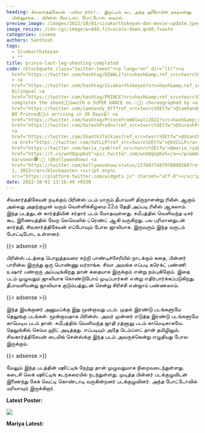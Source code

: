 ```yaml
---
heading: சிவகார்த்திகேயன் -மரியா pair.. இருட்டில் கூட அந்த ஹீரோயின் தகதகன்னு
  மின்னுரங்க.. பிரின்ஸ் லேட்டஸ்ட் போட்டோஸ் வைரல்.
preview_image: /images/2022/10/01/sivakarthikeyan-don-movie-update.jpeg
image_resize: /cdn-cgi/image/w=640,fit=scale-down,q=80,f=auto
categories: cinema
authors: Santhosh
tags:
  - Sivakarthikeyan
  - ""
title: prince-last-leg-shooting-completed
code: <blockquote class="twitter-tweet"><p lang="en" dir="ltr"><a
  href="https://twitter.com/hashtag/DIWALI?src=hash&amp;ref_src=twsrc%5Etfw">#DIWALI</a>🤩🧨Dhamakka
  - <a
  href="https://twitter.com/hashtag/Sivakarthikeyan?src=hash&amp;ref_src=twsrc%5Etfw">#Sivakarthikeyan</a>💫🙋‍♂️1st
  Bilingual <a
  href="https://twitter.com/hashtag/PRINCE?src=hash&amp;ref_src=twsrc%5Etfw">#PRINCE</a>🇮🇳🕊🇬🇧
  completes the shoot🎥🎒👍with a SUPER DANCE no.💥🥁🕺 choreographed by <a
  href="https://twitter.com/iamSandy_Off?ref_src=twsrc%5Etfw">@iamSandy_Off</a>😎..<br><br>K&#39;town
  BO Prince💰🤴is arriving in 20 Days⏳! <a
  href="https://twitter.com/hashtag/PrinceFromDiwali2022?src=hash&amp;ref_src=twsrc%5Etfw">#PrinceFromDiwali2022</a>🎆<a
  href="https://twitter.com/SureshProdns?ref_src=twsrc%5Etfw">@SureshProdns</a>
  <a
  href="https://twitter.com/ShanthiTalkies?ref_src=twsrc%5Etfw">@ShanthiTalkies</a>
  <a href="https://twitter.com/SVCLLP?ref_src=twsrc%5Etfw">@SVCLLP</a> <a
  href="https://twitter.com/maria_ryab?ref_src=twsrc%5Etfw">@maria_ryab</a> <a
  href="https://t.co/wnVQqopKo5">pic.twitter.com/wnVQqopKo5</a></p>&mdash; Naane
  Varuvean🕵💥🥾 (@kollywoodnow) <a
  href="https://twitter.com/kollywoodnow/status/1576077487976898560?ref_src=twsrc%5Etfw">October
  1, 2022</a></blockquote> <script async
  src="https://platform.twitter.com/widgets.js" charset="utf-8"></script>
date: 2022-10-01 13:16:49 +0530
---
```

சிவகார்த்திகேயன் நடிக்கும் பிரின்ஸ் படம் யாரும் தீபாவளி திருநாளன்று ரிலீஸ் ஆகும் அல்லது அதற்குமுன் வரும் வெள்ளிக்கிழமை 22ம் தேதி அப்படி ரிலீஸ் ஆகலாம். இந்த படத்துடன் கார்த்தியின் சர்தார் படம் மோதவுள்ளது. சமீபத்தில் வெளிவந்த டீசர் கூட இணையத்தில் வேற லெவெலில் ட்ரெண்ட் ஆகி வருகிறது. பல பரிமானதுடன் கார்த்தி, சிவகார்த்திகேயன் எப்போவும் போல ஜாலியாக. இருவரும் இந்த வருடம் போட்டிபோட உள்ளனர்.

{{< adsense >}}

பிரின்ஸ் படத்தை பொறுத்தவரை சுற்றி பாண்டிச்சேரியில் நாடக்கும் கதை, பின்னர் பாரின்ல இருந்து ஒரு பொண்ணு வர்ராங்க. சிவா அவங்க எப்படி கரெக்ட் பண்ணி உஷார் பண்றாரு அப்படிங்கிறது தான் கதையாக இருக்கும் என்று நம்புகிறோம். இதை படம் முழுவதும் ஜாலியாக கொண்டுபோய் முடிப்பார்கள் என்று எதிர்பார்க்கப்படுகிறது. தீபாவளியன்று ஜாலியாக குடும்பத்துடன் சென்று சிரிச்சி என்ஜாய் பண்ணலாம்.

{{< adsense >}}

இந்த இயக்குனர் அனுடீப்க்கு இது மூன்றாவது படம். முதல் இரண்டு படங்களுமே தெலுங்கு படங்கள். மூன்றாவதாக பிரின்ஸ். அவர் முன்னர் எடுத்த இரண்டு படங்களுமே காமெடிய படம் தான். சமீபத்தில் வெளிவந்த ஜாதி ரத்னாலு படம் காமெடிகாகவே தெலுங்கில் செம்ம ஹிட் அடித்தது. எப்படியும் அதே டெம்ப்ளட்  தான் தமிழிலும். சிவகார்த்திகேயன் டைமிங் சென்ஸ்க்கு இந்த படம் அவருக்கென்று எழுதியது போல இருக்கும்.

{{< adsense >}}

மேலும் இந்த படத்தின் ஷூட்டிங் நேற்று தான் முழுவதுமாக நிறைவடைந்துள்ளது. கடைசி லெக் ஷூட்டிங் கடற்கரையில் நடந்துள்ளது. முடித்த பின்னர் படக்குழுவிடன் இணைந்து கேக் வெட்டி கொண்டாடி வருகின்றனர் படக்குழுவினர். அந்த போட்டோவில் மரியாவும் இருக்கிறார். 

**L﻿atest Poster:**

![](/images/2022/10/01/sivakarthikeyan-don-movie-update-1.jpeg)

**M﻿ariya Latest:**